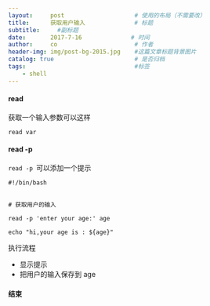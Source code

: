 ```yaml
---
layout:     post                    # 使用的布局（不需要改）
title:      获取用户输入              # 标题 
subtitle:     #副标题
date:       2017-7-16              # 时间
author:     co                      # 作者
header-img: img/post-bg-2015.jpg    #这篇文章标题背景图片
catalog: true                       # 是否归档
tags:                               #标签
    - shell
---
```

#### read 
获取一个输入参数可以这样

```
read var
```

#### read -p 
`read -p `可以添加一个提示

```
#!/bin/bash


# 获取用户的输入

read -p 'enter your age:' age

echo "hi,your age is : ${age}"

```

执行流程
- 显示提示
- 把用户的输入保存到 age

####  

#### 结束



